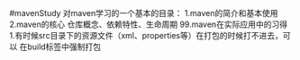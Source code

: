 #mavenStudy
对maven学习的一个基本的目录：
    1.maven的简介和基本使用
    2.maven的核心
        仓库概念、依赖特性、生命周期
    99.maven在实际应用中的习得
        1.有时候src目录下的资源文件（xml、properties等）在打包的时候打不进去，可以
      在build标签中强制打包
    